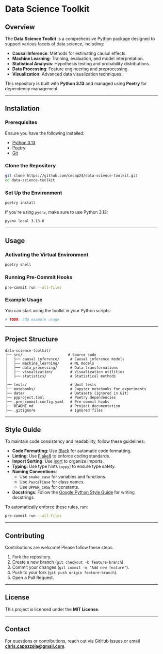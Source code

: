 # Data Science Toolkit

## Overview
The **Data Science Toolkit** is a comprehensive Python package designed to support various facets of data science, including:
- **Causal Inference**: Methods for estimating causal effects.
- **Machine Learning**: Training, evaluation, and model interpretation.
- **Statistical Analysis**: Hypothesis testing and probability distributions.
- **Data Processing**: Feature engineering and preprocessing.
- **Visualization**: Advanced data visualization techniques.

This repository is built with **Python 3.13** and managed using **Poetry** for dependency management.

---

## Installation
### **Prerequisites**
Ensure you have the following installed:
- [Python 3.13](https://www.python.org/)
- [Poetry](https://python-poetry.org/docs/)
- [Git](https://git-scm.com/)

### **Clone the Repository**
```bash
git clone https://github.com/cmcap24/data-science-toolkit.git
cd data-science-toolkit
```

### **Set Up the Environment**
```bash
poetry install
```

If you're using `pyenv`, make sure to use Python 3.13:
```bash
pyenv local 3.13.0
```

---

## Usage
### **Activating the Virtual Environment**
```bash
poetry shell
```

### **Running Pre-Commit Hooks**
```bash
pre-commit run --all-files
```

### **Example Usage**
You can start using the toolkit in your Python scripts:
```python
# TODO: add example usage
```

---

## Project Structure
```
data-science-toolkit/
│── src/                     # Source code
│   ├── causal_inference/     # Causal inference models
│   ├── machine_learning/     # ML models
│   ├── data_processing/      # Data transformations
│   ├── visualization/        # Visualization utilities
│   ├── statistics/           # Statistical methods
│
│── tests/                    # Unit tests
│── notebooks/                # Jupyter notebooks for experiments
│── data/                     # Datasets (ignored in Git)
│── pyproject.toml            # Poetry dependencies
│── .pre-commit-config.yaml   # Pre-commit hooks
│── README.md                 # Project documentation
│── .gitignore                # Ignored files
```

---

## Style Guide
To maintain code consistency and readability, follow these guidelines:
- **Code Formatting**: Use [Black](https://black.readthedocs.io/) for automatic code formatting.
- **Linting**: Use [Flake8](https://flake8.pycqa.org/) to enforce coding standards.
- **Import Sorting**: Use [isort](https://pycqa.github.io/isort/) to organize imports.
- **Typing**: Use type hints (`mypy`) to ensure type safety.
- **Naming Conventions**:
  - Use `snake_case` for variables and functions.
  - Use `PascalCase` for class names.
  - Use `UPPER_CASE` for constants.
- **Docstrings**: Follow the [Google Python Style Guide](https://google.github.io/styleguide/pyguide.html) for writing docstrings.

To automatically enforce these rules, run:
```bash
pre-commit run --all-files
```

---

## Contributing
Contributions are welcome! Please follow these steps:
1. Fork the repository.
2. Create a new branch (`git checkout -b feature-branch`).
3. Commit your changes (`git commit -m "Add new feature"`).
4. Push to your fork (`git push origin feature-branch`).
5. Open a Pull Request.

---

## License
This project is licensed under the **MIT License**.

---

## Contact
For questions or contributions, reach out via GitHub Issues or email **chris.capozzola@gmail.com**.

